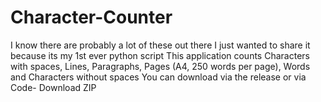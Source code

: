 # Character-Counter
I know there are probably a lot of these out there I just wanted to share it because its my 1st ever python script
This application counts Characters with spaces, Lines, Paragraphs, Pages (A4, 250 words per page), Words and Characters without spaces
You can download via the release or via Code- Download ZIP
